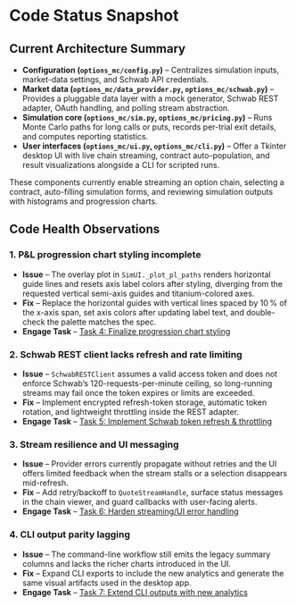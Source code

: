 # Code Status Snapshot

## Current Architecture Summary

- **Configuration (`options_mc/config.py`)** – Centralizes simulation inputs, market-data settings, and Schwab API credentials.
- **Market data (`options_mc/data_provider.py`, `options_mc/schwab.py`)** – Provides a pluggable data layer with a mock generator, Schwab REST adapter, OAuth handling, and polling stream abstraction.
- **Simulation core (`options_mc/sim.py`, `options_mc/pricing.py`)** – Runs Monte Carlo paths for long calls or puts, records per-trial exit details, and computes reporting statistics.
- **User interfaces (`options_mc/ui.py`, `options_mc/cli.py`)** – Offer a Tkinter desktop UI with live chain streaming, contract auto-population, and result visualizations alongside a CLI for scripted runs.

These components currently enable streaming an option chain, selecting a contract, auto-filling simulation forms, and reviewing simulation outputs with histograms and progression charts.

## Code Health Observations

### 1. P&L progression chart styling incomplete
- **Issue** – The overlay plot in `SimUI._plot_pl_paths` renders horizontal guide lines and resets axis label colors after styling, diverging from the requested vertical semi-axis guides and titanium-colored axes.
- **Fix** – Replace the horizontal guides with vertical lines spaced by 10 % of the x-axis span, set axis colors after updating label text, and double-check the palette matches the spec.
- **Engage Task** – [Task 4: Finalize progression chart styling](TASKS.md#task-4-finalize-progression-chart-styling)

### 2. Schwab REST client lacks refresh and rate limiting
- **Issue** – `SchwabRESTClient` assumes a valid access token and does not enforce Schwab’s 120-requests-per-minute ceiling, so long-running streams may fail once the token expires or limits are exceeded.
- **Fix** – Implement encrypted refresh-token storage, automatic token rotation, and lightweight throttling inside the REST adapter.
- **Engage Task** – [Task 5: Implement Schwab token refresh & throttling](TASKS.md#task-5-implement-schwab-token-refresh--throttling)

### 3. Stream resilience and UI messaging
- **Issue** – Provider errors currently propagate without retries and the UI offers limited feedback when the stream stalls or a selection disappears mid-refresh.
- **Fix** – Add retry/backoff to `QuoteStreamHandle`, surface status messages in the chain viewer, and guard callbacks with user-facing alerts.
- **Engage Task** – [Task 6: Harden streaming/UI error handling](TASKS.md#task-6-harden-streamingui-error-handling)

### 4. CLI output parity lagging
- **Issue** – The command-line workflow still emits the legacy summary columns and lacks the richer charts introduced in the UI.
- **Fix** – Expand CLI exports to include the new analytics and generate the same visual artifacts used in the desktop app.
- **Engage Task** – [Task 7: Extend CLI outputs with new analytics](TASKS.md#task-7-extend-cli-outputs-with-new-analytics)
